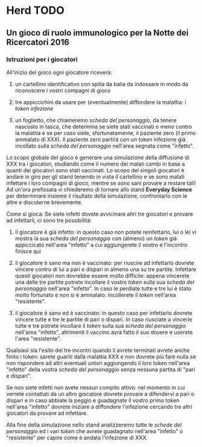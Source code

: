 # Herd TODO
## Un gioco di ruolo immunologico per la Notte dei Ricercatori 2016 ##
### Istruzioni per i giocatori ###

All'inizio del gioco ogni giocatore riceverà:

1. un cartellino identificativo con spilla da balia da indossare in modo da riconoscere i vostri compagni di gioco

2. tre appiccichini da usare per (eventualmente) diffondere la malattia: i _token infezione_

3. un foglietto, che chiameremo _scheda del personaggio_, da tenere nascosto in tasca, che determina se siete stati vaccinati o meno contro la malattia e se
per caso siete, sfortunatamente, il paziente zero (il primo ammalato di XXX). Il paziente zero partirà con un token infezione
già incollato sulla _scheda del personaggio_ nell'area segnata come "infetto".

Lo scopo globale del gioco è generare una simulazione della diffusione di XXX tra i giocatori, studiando come il numero dei
malati cambi in base a quanti dei giocatori sono stati vaccinati.
Lo scopo dei singoli giocatori è andare in giro per gli stand tenendo in vista il cartellino e se sono malati infettare
i loro compagni di gioco, mentre se sono sani provare a restare tali! 
Ad un'ora prefissata vi chiederemo di tornare allo stand __Everyday Science__ per determinare insieme
il risultato della simulazione, confrontarlo con le altre e discuterne brevemente.

Come si gioca:
Se siete infetti dovete avvicinare altri tre giocatori e provare ad infettarli, ci sono tre possibilità:

1. il giocatore è già infetto: in questo caso non potete reinfettarlo, lui o lei vi mostra la sua _scheda del personaggio_ con (almeno) un _token_ già appiccicato nell'area "infetto" a cui aggiungerete il vostro e l'incontro finisce qui

2. il giocatore è sano ma non è vaccinato: per riuscire ad infettarlo dovrete vincere contro di lui a pari o dispari in almeno
una su tre partite. Infettare questi giocatori non dovrebbe essere molto difficile: appena vincerete una delle tre partite potrete
incollare il vostro _token_ sulla sua _scheda del personaggio_ nell'area "infetto". In caso le perdiate tutte e tre lui è stato molto fortunato e non si è ammalato:
incollerete il _token_ nell'area "resistente".

3. il giocatore è sano ed è vaccinato: in questo caso per infettarlo dovrete vincere tutte e tre le partite di pari 
o dispari. In caso riusciate a vincerle tutte e tre potrete incollare il _token_ sulla sua _scheda del personaggio_ nell'area "infetto", altrimenti
il vaccino avrà fatto il suo dovere e userete l'area "resistente".

Qualsiasi sia l'esito dei tre incontri quando li avrete terminati avrete anche finito i token: sarete guariti dalla malattia XXX
e non dovrete più fare nulla se non rispondere ad altri eventuali untori aggiungendo il loro token nell'area "infetto" della vostra _scheda del personaggio_ senza 
nessuna partita di "pari e dispari".

Se non siete infetti non avete nessun compito attivo: nel momento in cui verrete contattati da un altro giocatore dovrete provare
a difendervi a pari o dispari e in caso abbiate la peggio e guadagnate il vostro primo token nell'area "infetto" dovrete iniziare
a diffondere l'infezione cercando tre altri giocatori da provare ad infettare.

Alla fine della simulazione nello stand analizzeremo tutte le _schede del personaggio_ ed i vari _token_ che avrete
guadagnato nell'area "infetto" o "resistente" per capire come è andata l'infezione di XXX.
